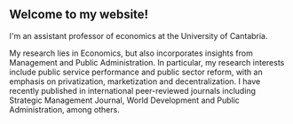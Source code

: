 ## Welcome to my website!

I'm an assistant professor of economics at the University of Cantabria.

My research lies in Economics, but also incorporates insights from Management and Public Administration. In particular, my research interests include public service performance and public sector reform, with an emphasis on privatization, marketization and decentralization. I have recently published in international peer-reviewed journals including Strategic Management Journal, World Development and Public Administration, among others.

